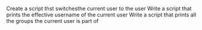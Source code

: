 Create a script thst switchesthe current user to the user
Write a script that prints the effective username of the current user
Write a script that prints all the groups the current user is part of
